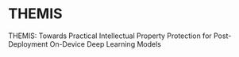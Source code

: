 # THEMIS
THEMIS: Towards Practical Intellectual Property Protection for Post-Deployment On-Device Deep Learning Models
